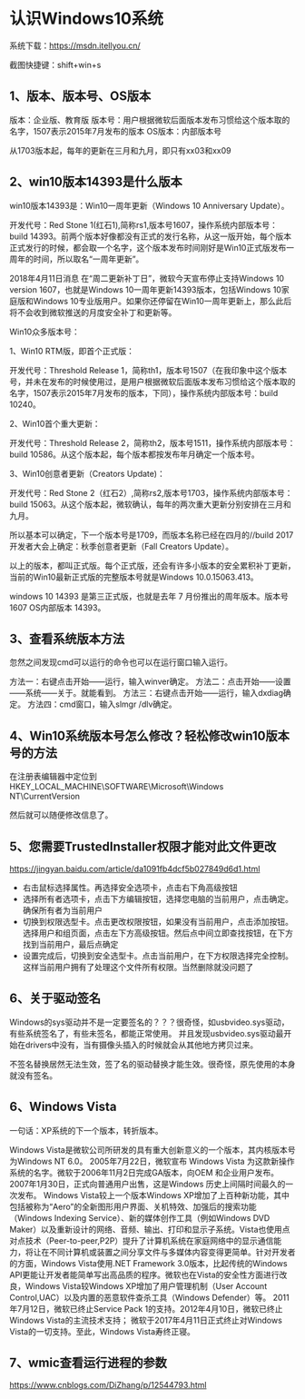 # 认识Windows10系统

系统下载：https://msdn.itellyou.cn/

截图快捷键：shift+win+s

## 1、版本、版本号、OS版本
版本：企业版、教育版
版本号：用户根据微软后面版本发布习惯给这个版本取的名字，1507表示2015年7月发布的版本
OS版本：内部版本号

从1703版本起，每年的更新在三月和九月，即只有xx03和xx09

## 2、win10版本14393是什么版本
win10版本14393是：Win10一周年更新（Windows 10 Anniversary Update）。

开发代号：Red Stone 1(红石1),简称rs1,版本号1607，操作系统内部版本号：build 14393。前两个版本好像都没有正式的发行名称，从这一版开始，每个版本正式发行的时候，都会取一个名字，这个版本发布时间刚好是Win10正式版发布一周年的时间，所以取名“一周年更新”。

2018年4月11日消息 在“周二更新补丁日”，微软今天宣布停止支持Windows 10 version 1607，也就是Windows 10一周年更新14393版本，包括Windows 10家庭版和Windows 10专业版用户。如果你还停留在Win10一周年更新上，那么此后将不会收到微软推送的月度安全补丁和更新等。

Win10众多版本号：

1、Win10 RTM版，即首个正式版：

开发代号：Threshold Release 1，简称th1，版本号1507（在我印象中这个版本号，并未在发布的时候使用过，是用户根据微软后面版本发布习惯给这个版本取的名字，1507表示2015年7月发布的版本，下同），操作系统内部版本号：build 10240。

2、Win10首个重大更新：

开发代号：Threshold Release 2，简称th2，版本号1511，操作系统内部版本号：build 10586。从这个版本起，每个版本都按发布年月确定一个版本号。

3、Win10创意者更新（Creators Update)：

开发代号：Red Stone 2（红石2）,简称rs2,版本号1703，操作系统内部版本号：build 15063。从这个版本起，微软确认，每年的两次重大更新分别安排在三月和九月。

所以基本可以确定，下一个版本号是1709，而版本名称已经在四月的//build 2017开发者大会上确定：秋季创意者更新（Fall Creators Update）。

以上的版本，都叫正式版。每个正式版，还会有许多小版本的安全累积补丁更新，当前的Win10最新正式版的完整版本号就是Windows 10.0.15063.413。

windows 10 14393 是第三正式版，也就是去年 7 月份推出的周年版本。版本号 1607  OS内部版本 14393。

## 3、查看系统版本方法

忽然之间发现cmd可以运行的命令也可以在运行窗口输入运行。

方法一：右键点击开始——运行，输入winver确定。
方法二：点击开始——设置——系统——关于。就能看到。
方法三：右键点击开始——运行，输入dxdiag确定。
方法四：cmd窗口，输入slmgr /dlv确定。

## 4、Win10系统版本号怎么修改？轻松修改win10版本号的方法
在注册表编辑器中定位到 HKEY_LOCAL_MACHINE\SOFTWARE\Microsoft\Windows NT\CurrentVersion

然后就可以随便修改信息了。


## 5、您需要TrustedInstaller权限才能对此文件更改
https://jingyan.baidu.com/article/da1091fb4dcf5b027849d6d1.html

- 右击鼠标选择属性。再选择安全选项卡，点击右下角高级按钮
- 选择所有者选项卡，点击下方编辑按钮，选择您电脑的当前用户，点击确定。确保所有者为当前用户
- 切换到权限选型卡。点击更改权限按钮，如果没有当前用户，点击添加按钮。选择用户和组页面，点击左下方高级按钮。然后点中间立即查找按钮，在下方找到当前用户，最后点确定
- 设置完成后，切换到安全选型卡。点击当前用户，在下方权限选择完全控制。这样当前用户拥有了处理这个文件所有权限。当然删除就没问题了

## 6、关于驱动签名
Windows的sys驱动并不是一定要签名的？？？很奇怪，如usbvideo.sys驱动，有些系统签名了，有些未签名，都能正常使用。
并且发现usbvideo.sys驱动最开始在drivers中没有，当有摄像头插入的时候就会从其他地方拷贝过来。

不签名替换居然无法生效，签了名的驱动替换才能生效。很奇怪，原先使用的本身就没有签名。

## 6、Windows Vista

一句话：XP系统的下一个版本，转折版本。

Windows Vista是微软公司所研发的具有重大创新意义的一个版本，其内核版本号为Windows NT 6.0。
2005年7月22日，微软宣布 Windows Vista 为这款新操作系统的名字。微软于2006年11月2日完成GA版本，向OEM 和企业用户发布。2007年1月30日，正式向普通用户出售，这是Windows 历史上间隔时间最久的一次发布。
Windows Vista较上一个版本Windows XP增加了上百种新功能，其中包括被称为“Aero”的全新图形用户界面、关机特效、加强后的搜索功能（Windows Indexing Service）、新的媒体创作工具（例如Windows DVD Maker）以及重新设计的网络、音频、输出、打印和显示子系统。Vista也使用点对点技术（Peer-to-peer,P2P）提升了计算机系统在家庭网络中的显示通信能力，将让在不同计算机或装置之间分享文件与多媒体内容变得更简单。针对开发者的方面，Windows Vista使用.NET Framework 3.0版本，比起传统的Windows API更能让开发者能简单写出高品质的程序。微软也在Vista的安全性方面进行改良，Windows Vista较Windows XP增加了用户管理机制（User Account Control,UAC）以及内置的恶意软件查杀工具（Windows Defender）等。
2011年7月12日，微软已终止Service Pack 1的支持。2012年4月10日，微软已终止Windows Vista的主流技术支持；
微软于2017年4月11日正式终止对Windows Vista的一切支持。至此，Windows Vista寿终正寝。

## 7、wmic查看运行进程的参数
https://www.cnblogs.com/DiZhang/p/12544793.html




















